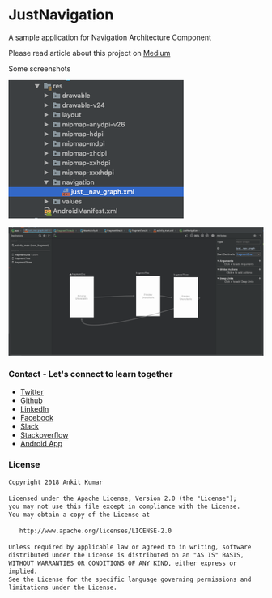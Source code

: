 # JustNavigation
A sample application for Navigation Architecture Component


Please read article about this project on [Medium](https://medium.com/@cogitator/implementing-navigation-in-your-android-app-with-the-navigation-architecture-component-8f74a1eabab4)


Some screenshots

![](https://raw.githubusercontent.com/AnkitDroidGit/JustNavigation/master/docs/just_nav_graph.png)

![](https://raw.githubusercontent.com/AnkitDroidGit/JustNavigation/master/docs/navigation.png)



### Contact - Let's connect to learn together
- [Twitter](https://twitter.com/KumarAnkitRKE)
- [Github](https://github.com/AnkitDroidGit)
- [LinkedIn](https://www.linkedin.com/in/kumarankitkumar/)
- [Facebook](https://www.facebook.com/freeankit)
- [Slack](https://ankitdroid.slack.com)
- [Stackoverflow](https://stackoverflow.com/users/3282461/android)
- [Android App](https://play.google.com/store/apps/details?id=com.freeankit.ankitprofile)


### License

    Copyright 2018 Ankit Kumar

    Licensed under the Apache License, Version 2.0 (the "License");
    you may not use this file except in compliance with the License.
    You may obtain a copy of the License at

       http://www.apache.org/licenses/LICENSE-2.0

    Unless required by applicable law or agreed to in writing, software
    distributed under the License is distributed on an "AS IS" BASIS,
    WITHOUT WARRANTIES OR CONDITIONS OF ANY KIND, either express or implied.
    See the License for the specific language governing permissions and
    limitations under the License.